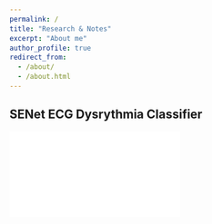 ```yaml
---
permalink: /
title: "Research & Notes"
excerpt: "About me"
author_profile: true
redirect_from: 
  - /about/
  - /about.html
---
```

## SENet ECG Dysrythmia Classifier

![Model View Controller](/_publications/Deep_Learning_ECG_Dysrythmia_Classifier.pdf)
